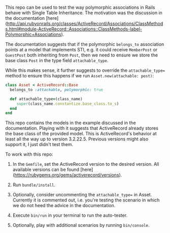This repo can be used to test the way polymorphic associations in Rails behave with Single Table Inheritance.
The motivation was the discussion in the documentation [here]
(http://api.rubyonrails.org/classes/ActiveRecord/Associations/ClassMethods.html#module-ActiveRecord::Associations::ClassMethods-label-Polymorphic+Associations).

The documentation suggests that if the polymorphic `belongs_to` association points at a model that implements STI,
e.g. it could receive `MemberPost` or `GuestPost` both inheriting from `Post`, then we need to ensure we store the
base class `Post` in the type field `attachable_type`.

While this makes sense, it further suggests to override the `attachable_type=` method to ensure this happens if we
run `Asset.new(attachable: post)`:
```ruby
class Asset < ActiveRecord::Base
  belongs_to :attachable, polymorphic: true

  def attachable_type=(class_name)
     super(class_name.constantize.base_class.to_s)
  end
end
```

This repo contains the models in the example discussed in the documentation. Playing with it suggests that ActiveRecord
already stores the base class of the provided model. This is ActiveRecord's behavior at least all the way up to version
3.2.22.5. Previous versions might also support it, I just didn't test them.

To work with this repo:
  1. In the `Gemfile`, set the ActiveRecord version to the desired version. All available versions can be found [here]
  (https://rubygems.org/gems/activerecord/versions).

  2. Run `bundle/install`.

  3. Optionally, consider uncommenting the `attachable_type=` in Asset. Currently it is commented out, i.e. you're
  testing the scenario in which we do not heed the advice in the documentation.

  4. Execute `bin/run` in your terminal to run the auto-tester.

  5. Optionally, play with additional scenarios by running `bin/console`.
